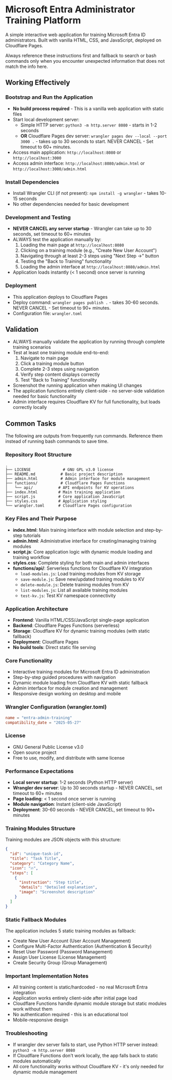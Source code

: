 # Microsoft Entra Administrator Training Platform

A simple interactive web application for training Microsoft Entra ID administrators. Built with vanilla HTML, CSS, and JavaScript, deployed on Cloudflare Pages.

Always reference these instructions first and fallback to search or bash commands only when you encounter unexpected information that does not match the info here.

## Working Effectively

### Bootstrap and Run the Application
- **No build process required** - This is a vanilla web application with static files
- Start local development server:
  - Simple HTTP server: `python3 -m http.server 8080` - starts in 1-2 seconds
  - **OR** Cloudflare Pages dev server: `wrangler pages dev --local --port 3000 .` - takes up to 30 seconds to start. NEVER CANCEL - Set timeout to 60+ minutes.
- Access main application: `http://localhost:8080` or `http://localhost:3000`
- Access admin interface: `http://localhost:8080/admin.html` or `http://localhost:3000/admin.html`

### Install Dependencies
- Install Wrangler CLI (if not present): `npm install -g wrangler` - takes 10-15 seconds
- No other dependencies needed for basic development

### Development and Testing
- **NEVER CANCEL any server startup** - Wrangler can take up to 30 seconds, set timeout to 60+ minutes
- ALWAYS test the application manually by:
  1. Loading the main page at `http://localhost:8080`
  2. Clicking on a training module (e.g., "Create New User Account")
  3. Navigating through at least 2-3 steps using "Next Step →" button
  4. Testing the "Back to Training" functionality
  5. Loading the admin interface at `http://localhost:8080/admin.html`
- Application loads instantly (< 1 second) once server is running

### Deployment
- This application deploys to Cloudflare Pages
- Deploy command: `wrangler pages publish .` - takes 30-60 seconds. NEVER CANCEL - Set timeout to 90+ minutes.
- Configuration file: `wrangler.toml`

## Validation

- ALWAYS manually validate the application by running through complete training scenarios
- Test at least one training module end-to-end:
  1. Navigate to main page
  2. Click a training module button
  3. Complete 2-3 steps using navigation
  4. Verify step content displays correctly
  5. Test "Back to Training" functionality
- Screenshot the running application when making UI changes
- The application functions entirely client-side - no server-side validation needed for basic functionality
- Admin interface requires Cloudflare KV for full functionality, but loads correctly locally

## Common Tasks

The following are outputs from frequently run commands. Reference them instead of running bash commands to save time.

### Repository Root Structure
```
.
├── LICENSE              # GNU GPL v3.0 license
├── README.md           # Basic project description  
├── admin.html          # Admin interface for module management
├── functions/          # Cloudflare Pages Functions
│   └── api/           # API endpoints for KV operations
├── index.html         # Main training application
├── script.js          # Core application JavaScript
├── styles.css         # Application styling
└── wrangler.toml      # Cloudflare Pages configuration
```

### Key Files and Their Purpose
- **index.html**: Main training interface with module selection and step-by-step tutorials
- **admin.html**: Administrative interface for creating/managing training modules
- **script.js**: Core application logic with dynamic module loading and training workflow
- **styles.css**: Complete styling for both main and admin interfaces
- **functions/api/**: Serverless functions for Cloudflare KV integration
  - `load-modules.js`: Load training modules from KV storage
  - `save-module.js`: Save new/updated training modules to KV
  - `delete-module.js`: Delete training modules from KV
  - `list-modules.js`: List all available training modules
  - `test-kv.js`: Test KV namespace connectivity

### Application Architecture
- **Frontend**: Vanilla HTML/CSS/JavaScript single-page application
- **Backend**: Cloudflare Pages Functions (serverless) 
- **Storage**: Cloudflare KV for dynamic training modules (with static fallback)
- **Deployment**: Cloudflare Pages
- **No build tools**: Direct static file serving

### Core Functionality
- Interactive training modules for Microsoft Entra ID administration
- Step-by-step guided procedures with navigation
- Dynamic module loading from Cloudflare KV with static fallback
- Admin interface for module creation and management
- Responsive design working on desktop and mobile

### Wrangler Configuration (wrangler.toml)
```toml
name = "entra-admin-training"
compatibility_date = "2025-05-27"
```

### License
- GNU General Public License v3.0
- Open source project
- Free to use, modify, and distribute with same license

### Performance Expectations
- **Local server startup**: 1-2 seconds (Python HTTP server)
- **Wrangler dev server**: Up to 30 seconds startup - NEVER CANCEL, set timeout to 60+ minutes
- **Page loading**: < 1 second once server is running
- **Module navigation**: Instant (client-side JavaScript)
- **Deployment**: 30-60 seconds - NEVER CANCEL, set timeout to 90+ minutes

### Training Modules Structure
Training modules are JSON objects with this structure:
```json
{
  "id": "unique-task-id",
  "title": "Task Title", 
  "category": "Category Name",
  "icon": "🔥",
  "steps": [
    {
      "instruction": "Step title",
      "details": "Detailed explanation",
      "image": "Screenshot description"
    }
  ]
}
```

### Static Fallback Modules
The application includes 5 static training modules as fallback:
- Create New User Account (User Account Management)
- Configure Multi-Factor Authentication (Authentication & Security)  
- Reset User Password (Password Management)
- Assign User License (License Management)
- Create Security Group (Group Management)

### Important Implementation Notes
- All training content is static/hardcoded - no real Microsoft Entra integration
- Application works entirely client-side after initial page load
- Cloudflare Functions handle dynamic module storage but static modules work without them
- No authentication required - this is an educational tool
- Mobile-responsive design

### Troubleshooting
- If wrangler dev server fails to start, use Python HTTP server instead: `python3 -m http.server 8080`
- If Cloudflare Functions don't work locally, the app falls back to static modules automatically  
- All core functionality works without Cloudflare KV - it's only needed for dynamic module management